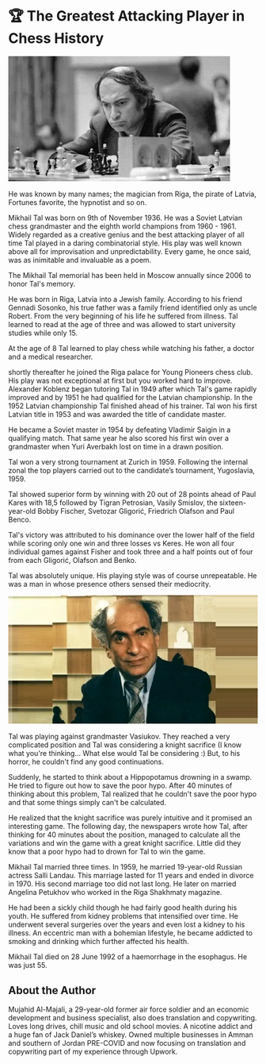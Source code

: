 # 🏆 The Greatest Attacking Player in Chess History

![chess](_static/images/mikhail_tal/mikhail_tal_1.jpg)

He was known by many names; the magician from Riga, the pirate of Latvia, Fortunes favorite, the hypnotist and so on. 

Mikhail Tal was born on 9th of November 1936. He was a Soviet Latvian chess grandmaster and the eighth world champions from 1960 - 1961. Widely regarded as a creative genius and the best attacking player of all time Tal played in a daring combinatorial style. His play was well known above all for improvisation and unpredictability. Every game, he once said, was as inimitable and invaluable as a poem. 

The Mikhail Tal memorial has been held in Moscow annually since 2006 to honor Tal's memory.

He was born in Riga, Latvia into a Jewish family. According to his friend Gennadi Sosonko, his true father was a family friend identified only as uncle Robert. From the very beginning of his life he suffered from illness. Tal learned to read at the age of three and was allowed to start university studies while only 15. 

At the age of 8 Tal learned to play chess while watching his father, a doctor and a medical researcher.

shortly thereafter he joined the Riga palace for Young Pioneers chess club. His play was not exceptional at first but you worked hard to improve. Alexander Koblenz began tutoring Tal in 1949 after which Tal's game rapidly improved and by 1951 he had qualified for the Latvian championship. In the 1952 Latvian championship Tal finished ahead of his trainer. Tal won his first Latvian title in 1953 and was awarded the title of candidate master. 

He became a Soviet master in 1954 by defeating Vladimir Saigin in a qualifying match. That same year he also scored his first win over a grandmaster when Yuri Averbakh lost on time in a drawn position. 

Tal won a very strong tournament at Zurich in 1959. Following the internal zonal the top players carried out to the candidate’s tournament, Yugoslavia, 1959. 

Tal showed superior form by winning with 20 out of 28 points ahead of Paul Kares with 18,5 followed by Tigran Petrosian, Vasily Smislov, the sixteen-year-old Bobby Fischer, Svetozar Gligorić, Friedrich Olafson and Paul Benco. 

Tal's victory was attributed to his dominance over the lower half of the field while scoring only one win and three losses vs Keres. He won all four individual games against Fisher and took three and a half points out of four from each Gligorić, Olafson and Benko. 

Tal was absolutely unique. His playing style was of course unrepeatable. He was a man in whose presence others sensed their mediocrity.

![chess](_static/images/mikhail_tal/mikhail_tal_2.png)

Tal was playing against grandmaster Vasiukov. They reached a very complicated position and Tal was considering a knight sacrifice (I know what you're thinking... What else would Tal be considering :) But, to his horror, he couldn't find any good continuations.

Suddenly, he started to think about a Hippopotamus drowning in a swamp. He tried to figure out how to save the poor hypo. After 40 minutes of thinking about this problem, Tal realized that he couldn't save the poor hypo and that some things simply can't be calculated.

He realized that the knight sacrifice was purely intuitive and it promised an interesting game. The following day, the newspapers wrote how Tal, after thinking for 40 minutes about the position, managed to calculate all the variations and win the game with a great knight sacrifice. Little did they know that a poor hypo had to drown for Tal to win the game.

Mikhail Tal married three times. In 1959, he married 19-year-old Russian actress Salli Landau. This marriage lasted for 11 years and ended in divorce in 1970. His second marriage too did not last long. He later on married Angelina Petukhov who worked in the Riga Shakhmaty magazine.

He had been a sickly child though he had fairly good health during his youth. He suffered from kidney problems that intensified over time. He underwent several surgeries over the years and even lost a kidney to his illness. An eccentric man with a bohemian lifestyle, he became addicted to smoking and drinking which further affected his health.

Mikhail Tal died on 28 June 1992 of a haemorrhage in the esophagus. He was just 55.

## About the Author

Mujahid Al-Majali, a 29-year-old former air force soldier and an economic
development and business specialist, also does translation and copywriting.
Loves long drives, chill music and old school movies. A nicotine addict and a
huge fan of Jack Daniel’s whiskey. Owned multiple businesses in Amman and
southern of Jordan PRE-COVID and now focusing on translation and copywriting
part of my experience through Upwork.
